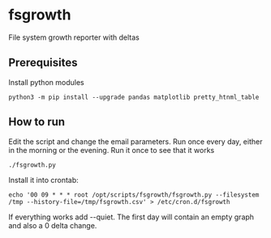# fsgrowth
File system growth reporter with deltas

## Prerequisites

Install python modules

```
python3 -m pip install --upgrade pandas matplotlib pretty_htnml_table
```

## How to run

Edit the script and change the email parameters. Run once every day, either in the morning or the evening. Run it once to see that it works

```
./fsgrowth.py
```

Install it into crontab:
```
echo '00 09 * * * root /opt/scripts/fsgrowth/fsgrowth.py --filesystem /tmp --history-file=/tmp/fsgrowth.csv' > /etc/cron.d/fsgrowth
```

If everything works add --quiet. The first day will contain an empty graph and also a 0 delta change.



